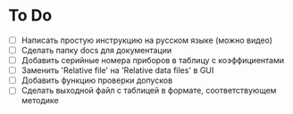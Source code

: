 # To Do

* [ ] Написать простую инструкцию на русском языке (можно видео)
* [ ] Сделать папку docs для документации
* [ ] Добавить серийные номера приборов в таблицу с коэффициентами
* [ ] Заменить 'Relative file' на 'Relative data files' в GUI
* [ ] Добавить функцию проверки допусков
* [ ] Сделать выходной файл с таблицей в формате, соответствующем методике
